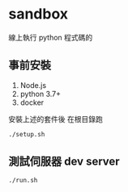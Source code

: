 # sandbox
線上執行 python 程式碼的

## 事前安裝

1. Node.js
2. python 3.7+
3. docker

安裝上述的套件後
在根目錄跑

```bash
./setup.sh
```

## 測試伺服器 dev server

```bash
./run.sh
```
